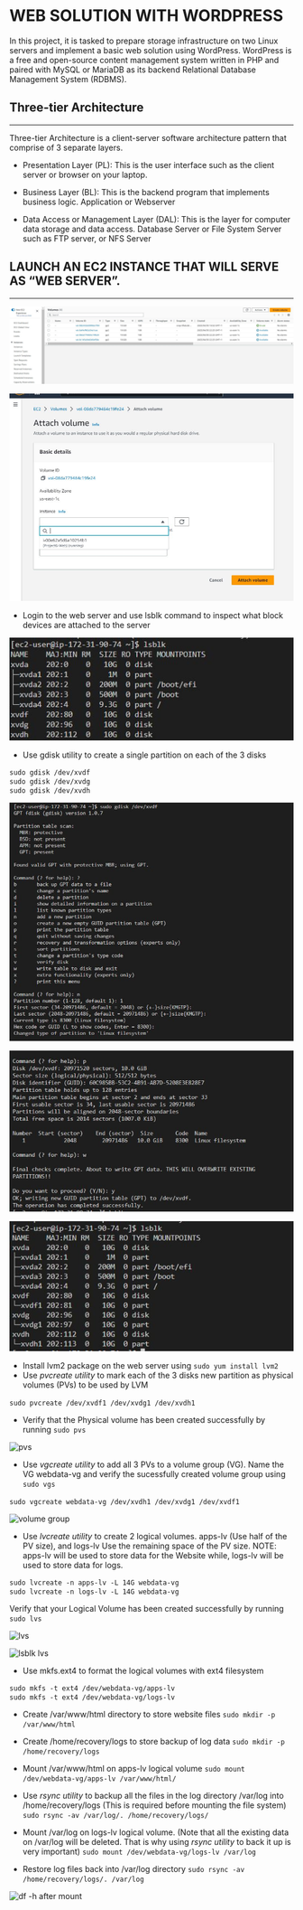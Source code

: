 # WEB SOLUTION WITH WORDPRESS

In this project, it is tasked to prepare storage infrastructure on two Linux servers and implement a basic web solution using WordPress. WordPress is a free and open-source content management system written in PHP and paired with MySQL or MariaDB as its backend Relational Database Management System (RDBMS).

## Three-tier Architecture
---

Three-tier Architecture is a client-server software architecture pattern that comprise of 3 separate layers.

- Presentation Layer (PL): This is the user interface such as the client server or browser on your laptop.

- Business Layer (BL): This is the backend program that implements business logic. Application or Webserver

- Data Access or Management Layer (DAL): This is the layer for computer data storage and data access. Database Server or File System Server such as FTP server, or NFS Server

## LAUNCH AN EC2 INSTANCE THAT WILL SERVE AS “WEB SERVER”.
---
![new ebs volume](https://github.com/abibolola/dareyio-Projects/blob/main/Screenshots/project6/New%20ebs%20volumes.JPG)

![attach volume to ec2](https://github.com/abibolola/dareyio-Projects/blob/main/Screenshots/project6/Attach%20volume.JPG)

- Login to the web server and use lsblk command to inspect what block devices are attached to the server

![list of blocks](https://github.com/abibolola/dareyio-Projects/blob/main/Screenshots/project6/lsblk.JPG)

- Use gdisk utility to create a single partition on each of the 3 disks
```
sudo gdisk /dev/xvdf
sudo gdisk /dev/xvdg
sudo gdisk /dev/xvdh
```

![partition new volume1](https://github.com/abibolola/dareyio-Projects/blob/main/Screenshots/project6/partition%20new%20volumes1.JPG)

![partition new volume2](https://github.com/abibolola/dareyio-Projects/blob/main/Screenshots/project6/partition%20new%20volumes2.JPG)

![lsblk after partition](https://github.com/abibolola/dareyio-Projects/blob/main/Screenshots/project6/lsblk%20after%20partition.JPG)

- Install lvm2 package on the web server using ```sudo yum install lvm2```
- Use *pvcreate utility* to mark each of the 3 disks new partition as physical volumes (PVs) to be used by LVM

```sudo pvcreate /dev/xvdf1 /dev/xvdg1 /dev/xvdh1```

- Verify that the Physical volume has been created successfully by running  ```sudo pvs```

![pvs](https://github.com/abibolola/dareyio-Projects/blob/main/Screenshots/project6/pvs.JPG)

- Use *vgcreate utility* to add all 3 PVs to a volume group (VG). Name the VG webdata-vg and verify the sucessfully created volume group using ```sudo vgs```

```sudo vgcreate webdata-vg /dev/xvdh1 /dev/xvdg1 /dev/xvdf1```

![volume group](https://github.com/abibolola/dareyio-Projects/blob/main/Screenshots/project6/vgs.JPG)

- Use *lvcreate utility* to create 2 logical volumes. apps-lv (Use half of the PV size), and logs-lv Use the remaining space of the PV size. NOTE: apps-lv will be used to store data for the Website while, logs-lv will be used to store data for logs.
```
sudo lvcreate -n apps-lv -L 14G webdata-vg
sudo lvcreate -n logs-lv -L 14G webdata-vg
```

Verify that your Logical Volume has been created successfully by running ```sudo lvs```

![lvs](https://github.com/abibolola/dareyio-Projects/blob/main/Screenshots/project6/lvs.JPG)

![lsblk lvs](https://github.com/abibolola/dareyio-Projects/blob/main/Screenshots/project6/complete%20lsblk.JPG)

- Use mkfs.ext4 to format the logical volumes with ext4 filesystem
```
sudo mkfs -t ext4 /dev/webdata-vg/apps-lv
sudo mkfs -t ext4 /dev/webdata-vg/logs-lv
```

- Create /var/www/html directory to store website files  ```sudo mkdir -p /var/www/html```

- Create /home/recovery/logs to store backup of log data  ```sudo mkdir -p /home/recovery/logs```

- Mount /var/www/html on apps-lv logical volume  ```sudo mount /dev/webdata-vg/apps-lv /var/www/html/```

- Use *rsync utility* to backup all the files in the log directory /var/log into /home/recovery/logs (This is required before mounting the file system)  ```sudo rsync -av /var/log/. /home/recovery/logs/```

- Mount /var/log on logs-lv logical volume. (Note that all the existing data on /var/log will be deleted. That is why using *rsync utility* to back it up  is very important)  ```sudo mount /dev/webdata-vg/logs-lv /var/log```

- Restore log files back into /var/log directory  ```sudo rsync -av /home/recovery/logs/. /var/log```

![df -h after mount](https://github.com/abibolola/dareyio-Projects/blob/main/Screenshots/project6/df%20after%20mounting.JPG)

